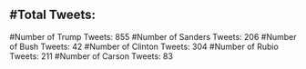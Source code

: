 #Total Tweets:  
---
#Number of Trump Tweets: 855
#Number of Sanders Tweets: 206
#Number of Bush Tweets: 42
#Number of Clinton Tweets: 304
#Number of Rubio Tweets: 211
#Number of Carson Tweets: 83